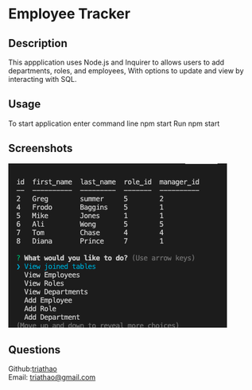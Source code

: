 # Employee Tracker

## Description

This appplication uses Node.js and Inquirer to allows users to add departments, roles, and employees, With options to update and view by interacting with SQL.

## Usage

To start application enter command line npm start
Run npm start

## Screenshots

<img src="https://github.com/triathao/EmployeeManagement/blob/main/Assets/Screen%20Shot%202021-01-02%20at%206.56.55%20PM.png?raw=true" alt="screenshot">


## Questions

Github:<a href="https://github.com/triathao">triathao</a> <br>
Email: <a href="triathao@gmail.com">triathao@gmail.com</a>

